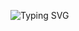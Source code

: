 ![Typing SVG](https://readme-typing-svg.herokuapp.com/?color=111111&size=35&center=true&vCenter=true&width=1000&lines=Hello,+My+Name+is+Felipe+Reis;I'm+29+years+old;I'm+from+Brasil,ES;I'm+A+Systems+Analyst+and+Developer;Be+Welcome!+:%29)

